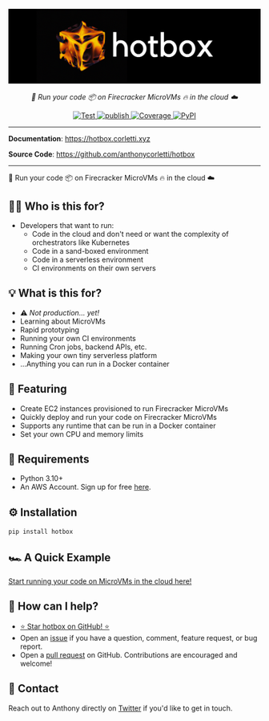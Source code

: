 <p align="center">
  <a href="https://hotbox.corletti.xyz"><img src="https://github.com/anthonycorletti/hotbox/blob/main/docs/img/logo.png?raw=true" alt="hotbox"></a>
</p>
<p align="center">
    <em>🚀 Run your code 📦 on Firecracker MicroVMs 🔥 in the cloud ☁️</em>
</p>
<p align="center">
<a href="https://github.com/anthonycorletti/hotbox/actions?query=workflow%3Atest" target="_blank">
    <img src="https://github.com/anthonycorletti/hotbox/workflows/test/badge.svg" alt="Test">
</a>
<a href="https://github.com/anthonycorletti/hotbox/actions?query=workflow%3Apublish" target="_blank">
    <img src="https://github.com/anthonycorletti/hotbox/workflows/publish/badge.svg" alt="publish">
</a>
<a href="https://codecov.io/gh/anthonycorletti/hotbox" target="_blank">
    <img src="https://img.shields.io/codecov/c/github/anthonycorletti/hotbox?color=%2334D058" alt="Coverage">
</a>
<a href="https://pypi.org/project/hotbox/" target="_blank">
    <img alt="PyPI" src="https://img.shields.io/pypi/v/hotbox?color=blue">
</a>
</p>

---

**Documentation**: <a href="https://hotbox.corletti.xyz" target="_blank">https://hotbox.corletti.xyz</a>

**Source Code**: <a href="https://github.com/anthonycorletti/hotbox" target="_blank">https://github.com/anthonycorletti/hotbox</a>

---

🚀 Run your code 📦 on Firecracker MicroVMs 🔥 in the cloud ☁️

## 👨‍💻 Who is this for?

- Developers that want to run:
    - Code in the cloud and don't need or want the complexity of orchestrators like Kubernetes
    - Code in a sand-boxed environment
    - Code in a serverless environment
    - CI environments on their own servers

## 💡 What is this for?

- ⚠️ _Not production... yet!_
- Learning about MicroVMs
- Rapid prototyping
- Running your own CI environments
- Running Cron jobs, backend APIs, etc.
- Making your own tiny serverless platform
- ...Anything you can run in a Docker container

## 🎉 Featuring

- Create EC2 instances provisioned to run Firecracker MicroVMs
- Quickly deploy and run your code on Firecracker MicroVMs
- Supports any runtime that can be run in a Docker container
- Set your own CPU and memory limits

## 📝 Requirements

- Python 3.10+
- An AWS Account. Sign up for free [here](https://aws.amazon.com/free/).

## ⚙️ Installation

```sh
pip install hotbox
```

## 🏎️ A Quick Example

[Start running your code on MicroVMs in the cloud here!](https://hotbox.corletti.xyz/get-started/)

## 🫶 How can I help?

- [⭐️ Star hotbox on GitHub! ⭐️](https://github.com/anthonycorletti/hotbox)
- Open an [issue](https://github.com/anthonycorletti/hotbox/issues/new/choose) if you have a question, comment, feature request, or bug report.
- Open a [pull request](https://github.com/anthonycorletti/hotbox/compare) on GitHub. Contributions are encouraged and welcome!

## 📲 Contact

Reach out to Anthony directly on [Twitter](https://twitter.com/anthonycorletti) if you'd like to get in touch.

&nbsp;
